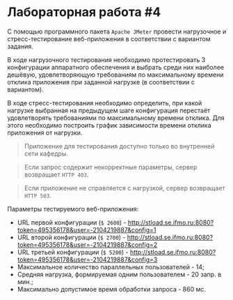 # Лабораторная работа #4

С помощью программного пакета `Apache JMeter` провести нагрузочное и стресс-тестирование веб-приложения в соответствии с вариантом задания.

В ходе нагрузочного тестирования необходимо протестировать 3 конфигурации аппаратного обеспечения и выбрать среди них наиболее дешёвую, удовлетворяющую требованиям по максимальному времени отклика приложения при заданной нагрузке (в соответствии с вариантом).

В ходе стресс-тестирования необходимо определить, при какой нагрузке выбранная на предыдущем шаге конфигурация перестаёт удовлетворять требованиями по максимальному времени отклика. Для этого необходимо построить график зависимости времени отклика приложения от нагрузки.

>Приложение для тестирования доступно только во внутренней сети кафедры.

>Если запрос содержит некорректные параметры, сервер возвращает `HTTP 403`.

>Если приложение не справляется с нагрузкой, сервер возвращает `HTTP 503`.

Параметры тестируемого веб-приложения:

- URL первой конфигурации (`$ 2600`) - http://stload.se.ifmo.ru:8080?token=495356178&user=-2104219887&config=1
- URL второй конфигурации (`$ 2700`) - http://stload.se.ifmo.ru:8080?token=495356178&user=-2104219887&config=2
- URL третьей конфигурации (`$ 5200`) - http://stload.se.ifmo.ru:8080?token=495356178&user=-2104219887&config=3
- Максимальное количество параллельных пользователей - 14;
- Средняя нагрузка, формируемая одним пользователем - 20 запр. в мин.;
- Максимально допустимое время обработки запроса - 860 мс.
